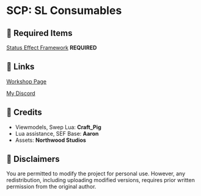 # SCP: SL Consumables

## 🔽 Required Items
[Status Effect Framework](https://steamcommunity.com/sharedfiles/filedetails/?id=3281373199) **REQUIRED**
## 🔽 Links
[Workshop Page](https://steamcommunity.com/sharedfiles/filedetails/?id=3315154724)

[My Discord](https://discord.gg/2vwdkHzcYv)

## 🔽 Credits
- Viewmodels, Swep Lua: **Craft_Pig**
- Lua assistance, SEF Base: **Aaron**
- Assets: **Northwood Studios**

## 🔽 Disclaimers
You are permitted to modify the project for personal use. However, any redistribution, including uploading modified versions, requires prior written permission from the original author.
